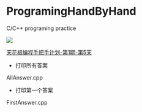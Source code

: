 # ProgramingHandByHand
C/C++ programing practice

![](http://upload-images.jianshu.io/upload_images/145902-8eb2a909aefac2e9.jpg?imageMogr2/auto-orient/strip%7CimageView2/2/w/1240/format/jpg)

[天花板编程手把手计划-第1期-第5天]()

- 打印所有答案

AllAnswer.cpp

- 打印第一个答案

FirstAnswer.cpp